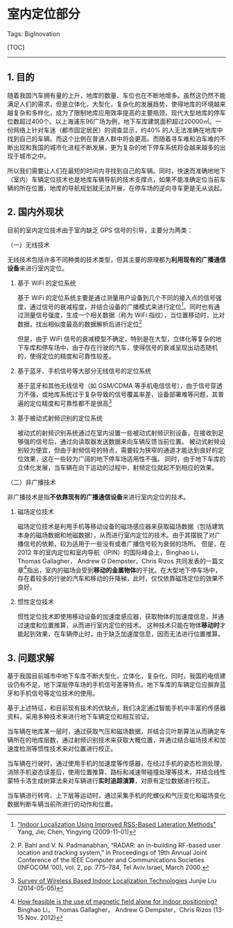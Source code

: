 # 室内定位部分

Tags: BigInovation

[TOC]

---

## 1. 目的

随着我国汽车拥有量的上升，地库的数量、车位也在不断地增多。虽然这仍然不能满足人们的需求，但是立体化，大型化，复杂化的发展趋势，使得地库的环境越来越复杂和多样化，成为了限制地库应用效率提高的主要瓶颈。现代大型地库的停车位数超过400个。以上海浦东96广场为例，地下车库建筑面积超过20000㎡。一份网络上针对车迷（都市固定居民）的调查显示，约40% 的人无法准确在地库中找到自己的车辆。而这个比例在普通人群中将会更高。而随着寻车难和泊车难的不断出现和我国的城市化进程不断发展，更为复杂的地下停车系统将会越来越多的出现于城市之中。

所以我们需要让人们在最短的时间内寻找到自己的车辆。同时，快速而准确地地下（室内）车辆定位技术也是地库车辆导航的技术支撑点，如果不能准确定位当前车辆的所在位置，地库的导航规划就无法开展，在停车场的逆向寻车更是无从谈起。

## 2. 国内外现状

目前的室内定位技术由于室内缺乏 GPS 信号的引导，主要分为两类：

（一）无线技术

无线技术包括许多不同种类的技术类型，但其主要的原理都为**利用现有的广播通信设备**来进行室内定位。

1. 基于 WiFi 的定位系统

    基于 WiFi 的定位系统主要是通过测量用户设备到几个不同的接入点的信号强度，通过信号的衰减程度，并结合设备的广播模式来进行定位[^1]。同时也有通过测量信号强度，生成一个相关数据（称为 WiFi 指纹），当位置移动时，比对数据，找出相似度最高的数据解析后进行定位[^2]
    
    但是，由于 WiFi 信号的衰减模型不确定，特别是在大型，立体化等复杂的地下车库和停车场中，由于存在行驶的汽车，使得信号的衰减呈现出动态随机的，使得定位的精度和可靠性较差。
    
2. 基于蓝牙、手机信号等大部分无线信号的定位系统

    基于蓝牙和其他无线信号（如 GSM/CDMA 等手机电信信号），由于信号穿透力不强，或地库系统过于复杂导致的信号覆盖率差，设备部署难等问题，其普遍的定位精度和可靠性都不是很高[^3]
    
3. 基于被动式射频识别的定位系统

    被动式的射频识别系统通过在室内设置一些被动式射频识别设备，在接收到足够强的信号后，通过向读取器发送数据来向车辆反馈当前位置。
    被动式射频设别较为便宜，但由于射频信号的特点，需要较为狭窄的通道才能达到良好的定位效果，这在一些较为广阔的地下停车场适用性不强。
    同时，由于地下车库的立体化发展，当车辆在向下运动的过程中，射频定位就起不到相应的效果。
    
    
（二）非广播技术

非广播技术是指**不依靠现有的广播通信设备**来进行室内定位的技术。

1. 磁场定位技术

    磁场定位技术是利用手机等移动设备的磁场感应器来获取磁场数据（包括建筑本身的磁场数据和地磁数据），从而进行室内定位的技术。由于其摆脱了对广播信号的依赖，较为适用于一些没有或者广播信号较为衰弱的场所。
    但是，在 2012 年的室内定位和室内导航（IPIN）的国际峰会上，Binghao Li， Thomas Gallagher， Andrew G Dempster，Chris Rizos 共同发表的一篇文章[^4]指出，室内的磁场会受到**移动的金属物体**的干扰。在大型地下停车场中，存在着较多的行驶的汽车和移动的升降梯，此时，仅仅依靠磁场定位的效果不良好。
    
2. 惯性定位技术

    惯性定位技术即使用移动设备的加速度感应器，获取物体的加速度信息，并通过速度和位置推算，从而进行室内定位的技术。
    这种技术只能在物体**移动时**才能起到效果，在车辆停止时，由于缺乏加速度信息，因而无法进行位置推算。
    

## 3. 问题求解

基于我国目前城市中地下车库不断大型化，立体化，复杂化，同时，我国的电信建设仍有不足，地下深层停车场的手机信号差等特点。地下车库的车辆定位应摒弃蓝牙和手机信号等定位技术的使用。

基于上述特征，和目前现有技术的优缺点，我们决定通过智能手机中丰富的传感器资料，采用多种技术来进行地下车辆定位和相互验证。

当车辆在地库某一层时，通过获取气压和磁场数据，并结合贝叶斯算法从而确定车辆所在的地库层数，通过射频识别技术来获取大概位置，并通过结合磁场技术和加速度检测等惯性技术来对位置进行校正。

当车辆在行驶时，通过使用手机的加速度等传感器，在经过手机的姿态检测处理，消除手机姿态误差后，使用位置推算、路标和减速带碰撞处理等技术，并结合线性蒙特卡洛生成树算法来对车辆进行**实时追踪演算**，对原有定位数据进行校正。

当车辆进行转弯、上下层等运动时，通过采集手机的陀螺仪和气压变化和磁场变化数据判断车辆当前所进行的动作和位置。

[^1]: ["Indoor Localization Using Improved RSS-Based Lateration Methods"](http://ieeexplore.ieee.org/lpdocs/epic03/wrapper.htm?arnumber=5425237) Yang, Jie; Chen, Yingying (2009-11-01)

[^2]: P. Bahl and V. N. Padmanabhan, “RADAR: an in-building RF-based user location and tracking system,” in Proceedings of 19th Annual Joint Conference of the IEEE Computer and Communications Societies (INFOCOM ’00), vol. 2, pp. 775–784, Tel Aviv.Israel, March 2000.

[^3]: [Survey of Wireless Based Indoor Localization Technologies](https://www.google.com/url?sa=t&rct=j&q=&esrc=s&source=web&cd=2&cad=rja&uact=8&ved=0ahUKEwjz1cKOu8jMAhUE9WMKHQqEBhsQFggsMAE&url=https%3A%2F%2Fpdfs.semanticscholar.org%2Fd22f%2Fc46a607dbc16dfc9a32084fdd8b2558da17c.pdf&usg=AFQjCNGAiVKXivsEpRtph6le_4VK9i_ezQ&sig2=JqdD-kON1Meru-8ivjplBg) Junjie Liu (2014-05-05)

[^4]: [How feasible is the use of magnetic field alone for indoor positioning?](http://ieeexplore.ieee.org/xpl/login.jsp?tp=&arnumber=6418880&url=http%3A%2F%2Fieeexplore.ieee.org%2Fxpls%2Fabs_all.jsp%3Farnumber%3D6418880) Binghao Li， Thomas Gallagher， Andrew G Dempster，Chris Rizos (13-15 Nov. 2012)